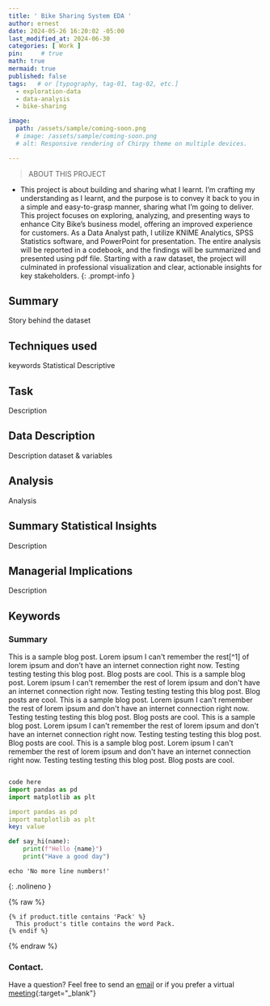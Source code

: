 ```yaml
---
title: ' Bike Sharing System EDA '
author: ernest
date: 2024-05-26 16:20:02 -05:00
last_modified_at: 2024-06-30
categories: [ Work ]
pin:     # true
math: true
mermaid: true
published: false
tags:   # or [typography, tag-01, tag-02, etc.]
  - exploration-data 
  - data-analysis
  - bike-sharing

image: 
  path: /assets/sample/coming-soon.png
  # image: /assets/sample/coming-soon.png
  # alt: Responsive rendering of Chirpy theme on multiple devices.

---
```



> ABOUT THIS PROJECT
- This project is about building and sharing what I learnt. I’m crafting my understanding as I learnt, and the purpose is to convey it back to you in a simple and easy-to-grasp manner, sharing what I’m going to deliver.
This project focuses on exploring, analyzing, and presenting ways to enhance City Bike’s business model, offering an improved experience for customers. As a Data Analyst path, I utilize KNIME Analytics, SPSS Statistics software, and PowerPoint for presentation. The entire analysis will be reported in a codebook, and the findings will be summarized and presented using pdf file. Starting with a raw dataset, the project will culminated in professional visualization and clear, actionable insights for key stakeholders.
{: .prompt-info }



## Summary

  Story behind the dataset

## Techniques used

  keywords Statistical Descriptive

## Task 

  Description

## Data Description

  Description dataset & variables

## Analysis
  
  Analysis

## Summary Statistical Insights

  Description

## Managerial Implications
  
  Description

## Keywords






### Summary


This is a sample blog post. Lorem ipsum I can't remember the rest[^1] of lorem ipsum and don't have an internet connection right now. Testing testing testing this blog post. Blog posts are cool. This is a sample blog post. Lorem ipsum I can't remember the rest of lorem ipsum and don't have an internet connection right now. Testing testing testing this blog post. Blog posts are cool. This is a sample blog post. Lorem ipsum I can't remember the rest of lorem ipsum and don't have an internet connection right now. Testing testing testing this blog post. Blog posts are cool. This is a sample blog post. Lorem ipsum I can't remember the rest of lorem ipsum and don't have an internet connection right now. Testing testing testing this blog post. Blog posts are cool. This is a sample blog post. Lorem ipsum I can't remember the rest of lorem ipsum and don't have an internet connection right now. Testing testing testing this blog post. Blog posts are cool. 







```Python 

code here 
import pandas as pd
import matplotlib as plt
```

```yaml
import pandas as pd
import matplotlib as plt
key: value
```


```python
def say_hi(name):
    print(f"Hello {name}")
    print("Have a good day")
```


```shell
echo 'No more line numbers!'
```
{: .nolineno }


{% raw %}
```liquid
{% if product.title contains 'Pack' %}
  This product's title contains the word Pack.
{% endif %}
```
{% endraw %}
 





<!-- 
> DISCLAIMER
- The information contained in this report/article/note is meant for the purposes of information only and is not intended to be investment, legal, tax or other advice, nor is it intended to be relied upon in making an investment or other decision. This report is provided with the understanding that the authors and publishers are not providing advice on legal, economic, investment or other professional issues and services. 
- I am not responsible for the content of websites and information resources that may be referenced in the report. The access provided to these sites or the provision of such information resources does not constitute an endorsement by myself. of the information contained therein. However, unless expressly stated otherwise, the opinions, recommendations, findings, interpretations and conclusions expressed in this report represent the views of myself. 
- The inclusion of company examples does not in any way constitute an endorsement of these organisations by myself or the signatories to the Principles for Responsible Investment. While I have endeavoured to ensure that the information contained in this report has been obtained from reliable and up-to-date sources, the changing nature of statistics, laws, rules and regulations may result in delays, omissions or inaccuracies in information contained in this report. I am not responsible for any errors or omissions, or for any decision made or action taken based on information contained in this report, or for any loss or damage arising from or caused by such decision or action. All information in this report is provided “as-is”, with no guarantee of completeness, accuracy, timeliness or of the results obtained from the use of this information, and without warranty of any kind, expressed or implied.
{: .prompt-info }

   -->


### Contact. 

Have a question? Feel free to send an [email](mailto:s.ernest@gmx.us) or if you prefer a virtual [meeting]( https://calendly.com/s-earnest/15min ){:target="_blank"}





